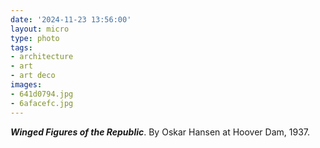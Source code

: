 ```yaml
---
date: '2024-11-23 13:56:00'
layout: micro
type: photo
tags:
- architecture
- art
- art deco
images:
- 641d0794.jpg
- 6afacefc.jpg
---
```


_**Winged Figures of the Republic**_. By Oskar Hansen at Hoover Dam, 1937.
